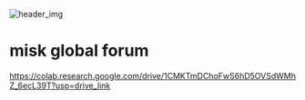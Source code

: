 ![header_img](https://github.com/user-attachments/assets/a765cc0c-8a83-44f7-967c-ffb21f3f3b32) 


# misk global forum


https://colab.research.google.com/drive/1CMKTmDChoFwS6hD5OVSdWMhZ_6ecL39T?usp=drive_link
